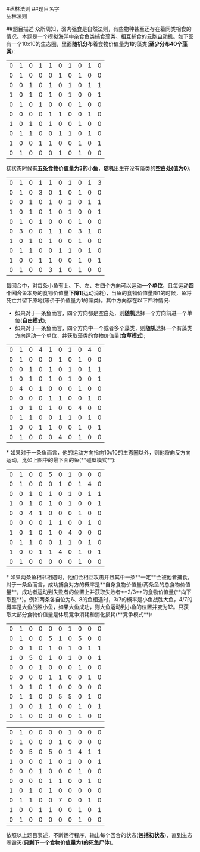 #丛林法则
##题目名字  
丛林法则  

##题目描述
众所周知，弱肉强食是自然法则，有些物种甚至还存在着同类相食的情况。本题是一个模拟海洋中杂食鱼类捕食藻类、相互捕食的[元胞自动机]。如下图有一个10x10的生态圈，里面**随机分布**着食物价值量为**1**的藻类(**至少分布40个藻类**):  

<div align='center'><table>
    <tr><td>0</td><td>1</td><td>0</td><td>1</td><td>1</td><td>0</td><td>1</td><td>0</td><td>1</td><td>0</td></tr>
    <tr><td>0</td><td>1</td><td>0</td><td>0</td><td>0</td><td>1</td><td>0</td><td>1</td><td>0</td><td>0</td></tr>
	<tr><td>0</td><td>0</td><td>1</td><td>0</td><td>1</td><td>0</td><td>1</td><td>0</td><td>1</td><td>1</td></tr>
	<tr><td>1</td><td>0</td><td>1</td><td>0</td><td>1</td><td>0</td><td>1</td><td>0</td><td>0</td><td>1</td></tr>
	<tr><td>0</td><td>1</td><td>0</td><td>1</td><td>0</td><td>0</td><td>0</td><td>1</td><td>0</td><td>0</td></tr>
	<tr><td>0</td><td>0</td><td>0</td><td>0</td><td>1</td><td>1</td><td>0</td><td>0</td><td>1</td><td>0</td></tr>
	<tr><td>1</td><td>0</td><td>1</td><td>0</td><td>1</td><td>0</td><td>0</td><td>1</td><td>0</td><td>0</td></tr>
	<tr><td>0</td><td>1</td><td>1</td><td>0</td><td>0</td><td>1</td><td>1</td><td>0</td><td>1</td><td>0</td></tr>
	<tr><td>1</td><td>0</td><td>0</td><td>1</td><td>1</td><td>0</td><td>0</td><td>1</td><td>0</td><td>1</td></tr>
	<tr><td>0</td><td>1</td><td>0</td><td>0</td><td>0</td><td>1</td><td>0</td><td>1</td><td>0</td><td>0</td></tr>               
</table></div>  

初状态时候有**五条食物价值量为3的小鱼**，**随机**出生在没有藻类的**空白处(值为0)**:  

<div align='center'><table>
    <tr><td>0</td><td>1</td><td>0</td><td>1</td><td>1</td><td>0</td><td>1</td><td>0</td><td>1</td><td>3</td></tr>
    <tr><td>0</td><td>1</td><td>0</td><td>3</td><td>0</td><td>1</td><td>0</td><td>1</td><td>0</td><td>0</td></tr>
	<tr><td>0</td><td>0</td><td>1</td><td>0</td><td>1</td><td>0</td><td>1</td><td>0</td><td>1</td><td>1</td></tr>
	<tr><td>1</td><td>0</td><td>1</td><td>0</td><td>1</td><td>0</td><td>1</td><td>0</td><td>0</td><td>1</td></tr>
	<tr><td>0</td><td>1</td><td>0</td><td>1</td><td>0</td><td>0</td><td>0</td><td>1</td><td>0</td><td>0</td></tr>
	<tr><td>0</td><td>3</td><td>0</td><td>0</td><td>1</td><td>1</td><td>0</td><td>3</td><td>1</td><td>0</td></tr>
	<tr><td>1</td><td>0</td><td>1</td><td>0</td><td>1</td><td>0</td><td>0</td><td>1</td><td>0</td><td>0</td></tr>
	<tr><td>0</td><td>1</td><td>1</td><td>0</td><td>0</td><td>1</td><td>1</td><td>0</td><td>1</td><td>0</td></tr>
	<tr><td>1</td><td>0</td><td>0</td><td>1</td><td>1</td><td>0</td><td>0</td><td>1</td><td>0</td><td>1</td></tr>
	<tr><td>0</td><td>1</td><td>0</td><td>0</td><td>3</td><td>1</td><td>0</td><td>1</td><td>0</td><td>0</td></tr>               
</table></div>  

每回合中，对每条小鱼有上、下、左、右四个方向可以运动**一个单位**，且每运动**四个回合**鱼本身的食物价值量**下降1**(运动消耗)，当鱼的食物价值量降1的时候，鱼将死亡并留下原地(等价于价值量为1的藻类)。其中方向存在以下四种情况:  

* 如果对于一条鱼而言，四个方向都是空白处，则**随机**选择一个方向前进一个单位(**自由模式**);
* 如果对于一条鱼而言，四个方向中一个或者多个藻类，则**随机**选择一个有藻类方向运动一个单位，并获取藻类的食物价值量(**食草模式**);
<div align='center'><table>
    <tr><td>0</td><td>1</td><td>0</td><td>4</td><td>1</td><td>0</td><td>1</td><td>0</td><td>4</td><td>0</td></tr>
    <tr><td>0</td><td>1</td><td>0</td><td>0</td><td>0</td><td>1</td><td>0</td><td>1</td><td>0</td><td>0</td></tr>
	<tr><td>0</td><td>0</td><td>1</td><td>0</td><td>1</td><td>0</td><td>1</td><td>0</td><td>1</td><td>1</td></tr>
	<tr><td>1</td><td>0</td><td>1</td><td>0</td><td>1</td><td>0</td><td>1</td><td>0</td><td>0</td><td>1</td></tr>
	<tr><td>0</td><td>4</td><td>0</td><td>1</td><td>0</td><td>0</td><td>0</td><td>1</td><td>0</td><td>0</td></tr>
	<tr><td>0</td><td>0</td><td>0</td><td>0</td><td>1</td><td>1</td><td>0</td><td>0</td><td>1</td><td>0</td></tr>
	<tr><td>1</td><td>0</td><td>1</td><td>0</td><td>1</td><td>0</td><td>0</td><td>4</td><td>0</td><td>0</td></tr>
	<tr><td>0</td><td>1</td><td>1</td><td>0</td><td>0</td><td>1</td><td>1</td><td>0</td><td>1</td><td>0</td></tr>
	<tr><td>1</td><td>0</td><td>0</td><td>1</td><td>1</td><td>0</td><td>0</td><td>1</td><td>0</td><td>1</td></tr>
	<tr><td>0</td><td>1</td><td>0</td><td>0</td><td>0</td><td>4</td><td>0</td><td>1</td><td>0</td><td>0</td></tr>               
</table></div>
* 如果对于一条鱼而言，他的运动方向指向10x10的生态圈以外，则他将向反方向运动，比如上图中的最下面的鱼(**碰壁模式**):  
<div align='center'><table>
    <tr><td>0</td><td>1</td><td>0</td><td>0</td><td>5</td><td>0</td><td>1</td><td>0</td><td>0</td><td>0</td></tr>
    <tr><td>0</td><td>1</td><td>0</td><td>0</td><td>0</td><td>1</td><td>0</td><td>1</td><td>4</td><td>0</td></tr>
	<tr><td>0</td><td>0</td><td>1</td><td>0</td><td>1</td><td>0</td><td>1</td><td>0</td><td>1</td><td>1</td></tr>
	<tr><td>1</td><td>0</td><td>1</td><td>0</td><td>1</td><td>0</td><td>1</td><td>0</td><td>0</td><td>1</td></tr>
	<tr><td>0</td><td>0</td><td>4</td><td>1</td><td>0</td><td>0</td><td>0</td><td>1</td><td>0</td><td>0</td></tr>
	<tr><td>0</td><td>0</td><td>0</td><td>0</td><td>1</td><td>1</td><td>0</td><td>0</td><td>1</td><td>0</td></tr>
	<tr><td>1</td><td>0</td><td>1</td><td>0</td><td>1</td><td>0</td><td>4</td><td>0</td><td>0</td><td>0</td></tr>
	<tr><td>0</td><td>1</td><td>1</td><td>0</td><td>0</td><td>1</td><td>1</td><td>0</td><td>1</td><td>0</td></tr>
	<tr><td>1</td><td>0</td><td>0</td><td>1</td><td>1</td><td>4</td><td>0</td><td>1</td><td>0</td><td>1</td></tr>
	<tr><td>0</td><td>1</td><td>0</td><td>0</td><td>0</td><td>0</td><td>0</td><td>1</td><td>0</td><td>0</td></tr>               
</table></div>
* 如果两条鱼相邻相遇时，他们会相互攻击并且其中一条**一定**会被他者捕食，对于一条鱼而言，成功捕食对方的概率是**自身食物价值量/两条鱼的总食物价值量**，成功者运动到失败者的位置上并获取失败者**2/3**的食物价值量(**向下取整**)。例如两条各自位为6、8的鱼相遇时，3/7的概率是小鱼战胜大鱼，4/7的概率是大鱼战胜小鱼，如果大鱼成功，则大鱼运动到小鱼的位置并变为12。只获取大部分食物价值量是体现竞争消耗和消化损耗(**竞争模式**):
<div align='center'><table>
    <tr><td>0</td><td>1</td><td>0</td><td>0</td><td>0</td><td>0</td><td>1</td><td>0</td><td>0</td><td>0</td></tr>
    <tr><td>0</td><td>1</td><td>0</td><td>0</td><td>5</td><td>1</td><td>0</td><td>5</td><td>0</td><td>0</td></tr>
	<tr><td>0</td><td>0</td><td>1</td><td>0</td><td>1</td><td>0</td><td>1</td><td>0</td><td>1</td><td>1</td></tr>
	<tr><td>1</td><td>0</td><td>5</td><td>0</td><td>1</td><td>0</td><td>1</td><td>0</td><td>0</td><td>1</td></tr>
	<tr><td>0</td><td>0</td><td>0</td><td>1</td><td>0</td><td>0</td><td>0</td><td>1</td><td>0</td><td>0</td></tr>
	<tr><td>0</td><td>0</td><td>0</td><td>0</td><td>1</td><td>1</td><td>0</td><td>0</td><td>1</td><td>0</td></tr>
	<tr><td>1</td><td>0</td><td>1</td><td>0</td><td>1</td><td>0</td><td>0</td><td>0</td><td>0</td><td>0</td></tr>
	<tr><td>0</td><td>1</td><td>1</td><td>0</td><td>0</td><td>5</td><td>5</td><td>0</td><td>1</td><td>0</td></tr>
	<tr><td>1</td><td>0</td><td>0</td><td>1</td><td>1</td><td>0</td><td>0</td><td>1</td><td>0</td><td>1</td></tr>
	<tr><td>0</td><td>1</td><td>0</td><td>0</td><td>0</td><td>0</td><td>0</td><td>1</td><td>0</td><td>0</td></tr>               
</table></div>
<div align='center'><table>
    <tr><td>0</td><td>1</td><td>0</td><td>0</td><td>0</td><td>0</td><td>1</td><td>0</td><td>0</td><td>0</td></tr>
    <tr><td>0</td><td>1</td><td>0</td><td>0</td><td>0</td><td>1</td><td>0</td><td>0</td><td>0</td><td>0</td></tr>
	<tr><td>0</td><td>0</td><td>5</td><td>0</td><td>5</td><td>0</td><td>1</td><td>4</td><td>1</td><td>1</td></tr>
	<tr><td>1</td><td>0</td><td>0</td><td>0</td><td>1</td><td>0</td><td>1</td><td>0</td><td>0</td><td>1</td></tr>
	<tr><td>0</td><td>0</td><td>0</td><td>1</td><td>0</td><td>0</td><td>0</td><td>1</td><td>0</td><td>0</td></tr>
	<tr><td>0</td><td>0</td><td>0</td><td>0</td><td>1</td><td>1</td><td>0</td><td>0</td><td>1</td><td>0</td></tr>
	<tr><td>1</td><td>0</td><td>1</td><td>0</td><td>1</td><td>0</td><td>0</td><td>0</td><td>0</td><td>0</td></tr>
	<tr><td>0</td><td>1</td><td>1</td><td>0</td><td>0</td><td>7</td><td>0</td><td>0</td><td>1</td><td>0</td></tr>
	<tr><td>1</td><td>0</td><td>0</td><td>1</td><td>1</td><td>0</td><td>0</td><td>1</td><td>0</td><td>1</td></tr>
	<tr><td>0</td><td>1</td><td>0</td><td>0</td><td>0</td><td>0</td><td>0</td><td>1</td><td>0</td><td>0</td></tr>               
</table></div>  

依照以上题目表述，不断运行程序，输出每个回合的状态(**包括初状态**)，直到生态圈毁灭(**只剩下一个食物价值量为1的死鱼尸体**)。  


[元胞自动机]:http://baike.baidu.com/link?url=26YhW1qmvJ21JmGUTooudK-deOxptZ6EJjFBGh3HCVW8oMOTTUd_w_f2h_mCHiDBa4epsGQwHBqCiNXvggYhe_


